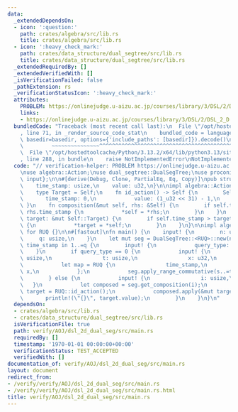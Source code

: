 ```yaml
---
data:
  _extendedDependsOn:
  - icon: ':question:'
    path: crates/algebra/src/lib.rs
    title: crates/algebra/src/lib.rs
  - icon: ':heavy_check_mark:'
    path: crates/data_structure/dual_segtree/src/lib.rs
    title: crates/data_structure/dual_segtree/src/lib.rs
  _extendedRequiredBy: []
  _extendedVerifiedWith: []
  _isVerificationFailed: false
  _pathExtension: rs
  _verificationStatusIcon: ':heavy_check_mark:'
  attributes:
    PROBLEM: https://onlinejudge.u-aizu.ac.jp/courses/library/3/DSL/2/DSL_2_D
    links:
    - https://onlinejudge.u-aizu.ac.jp/courses/library/3/DSL/2/DSL_2_D
  bundledCode: "Traceback (most recent call last):\n  File \"/opt/hostedtoolcache/Python/3.13.2/x64/lib/python3.13/site-packages/onlinejudge_verify/documentation/build.py\"\
    , line 71, in _render_source_code_stat\n    bundled_code = language.bundle(stat.path,\
    \ basedir=basedir, options={'include_paths': [basedir]}).decode()\n          \
    \         ~~~~~~~~~~~~~~~^^^^^^^^^^^^^^^^^^^^^^^^^^^^^^^^^^^^^^^^^^^^^^^^^^^^^^^^^^^^^^^^^^\n\
    \  File \"/opt/hostedtoolcache/Python/3.13.2/x64/lib/python3.13/site-packages/onlinejudge_verify/languages/rust.py\"\
    , line 288, in bundle\n    raise NotImplementedError\nNotImplementedError\n"
  code: "// verification-helper: PROBLEM https://onlinejudge.u-aizu.ac.jp/courses/library/3/DSL/2/DSL_2_D\n\
    \nuse algebra::Action;\nuse dual_segtree::DualSegTree;\nuse proconio::{fastout,\
    \ input};\n\n#[derive(Debug, Clone, PartialEq, Eq, Copy)]\npub struct RUQ {\n\
    \    time_stamp: usize,\n    value: u32,\n}\n\nimpl algebra::Action for RUQ {\n\
    \    type Target = Self;\n    fn id_action() -> Self {\n        Self {\n     \
    \       time_stamp: 0,\n            value: (1_u32 << 31) - 1,\n        }\n   \
    \ }\n    fn composition(&mut self, rhs: &Self) {\n        if self.time_stamp <\
    \ rhs.time_stamp {\n            *self = *rhs;\n        }\n    }\n    fn apply(&self,\
    \ target: &mut Self::Target) {\n        if self.time_stamp > target.time_stamp\
    \ {\n            *target = *self;\n        }\n    }\n}\n\nimpl algebra::Commutative\
    \ for RUQ {}\n\n#[fastout]\nfn main() {\n    input! {\n        n: usize,\n   \
    \     q: usize,\n    }\n    let mut seg = DualSegTree::<RUQ>::new(n);\n    for\
    \ time_stamp in 1..=q {\n        input! {\n            query_type: u32,\n    \
    \    }\n        if query_type == 0 {\n            input! {\n                s:\
    \ usize,\n                t: usize,\n                x: u32,\n            }\n\
    \            let map = RUQ {\n                time_stamp,\n                value:\
    \ x,\n            };\n            seg.apply_range_commutative(s..=t, &map);\n\
    \        } else {\n            input! {\n                i: usize,\n         \
    \   }\n            let composed = seg.get_composition(i);\n            let mut\
    \ target = RUQ::id_action();\n            composed.apply(&mut target);\n     \
    \       println!(\"{}\", target.value);\n        }\n    }\n}\n"
  dependsOn:
  - crates/algebra/src/lib.rs
  - crates/data_structure/dual_segtree/src/lib.rs
  isVerificationFile: true
  path: verify/AOJ/dsl_2d_dual_seg/src/main.rs
  requiredBy: []
  timestamp: '1970-01-01 00:00:00+00:00'
  verificationStatus: TEST_ACCEPTED
  verifiedWith: []
documentation_of: verify/AOJ/dsl_2d_dual_seg/src/main.rs
layout: document
redirect_from:
- /verify/verify/AOJ/dsl_2d_dual_seg/src/main.rs
- /verify/verify/AOJ/dsl_2d_dual_seg/src/main.rs.html
title: verify/AOJ/dsl_2d_dual_seg/src/main.rs
---
```

